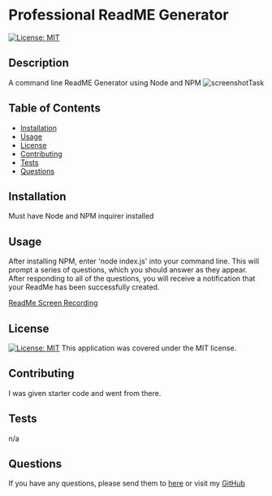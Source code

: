 # Professional ReadME Generator
  [![License: MIT](https://img.shields.io/badge/License-MIT-yellow.svg)](https://opensource.org/licenses/MIT)
  ## Description
  A command line ReadME Generator using Node and NPM
  ![screenshotTask](./assets/images/Screenshot%202024-05-15%20at%207.21.38 PM.png)
  ## Table of Contents
  * [Installation](#installation)
  * [Usage](#usage)
  * [License](#license)
  * [Contributing](#contributing)
  * [Tests](#tests)
  * [Questions](#questions)
  ## Installation
  Must have Node and NPM inquirer installed
  ## Usage
  After installing NPM, enter 'node index.js' into your command line. This will prompt a series of questions, which you should answer as they appear. After responding to all of the questions, you will receive a notification that your ReadMe has been successfully created. 
  
  [ReadMe Screen Recording](https://drive.google.com/file/d/1XS27GR0Bbr6ftChcIXQi4LL1Kj1lzEQY/view?usp=drive_link)
  ## License
  [![License: MIT](https://img.shields.io/badge/License-MIT-yellow.svg)](https://opensource.org/licenses/MIT)
  This application was covered under the MIT license.
  ## Contributing
  I was given starter code and went from there.
  ## Tests
  n/a
  ## Questions
  If you have any questions, please send them to [here](mailto:clarissamobley@me.com)
  or visit my [GitHub](https://github.com/ClarissaMobley)
